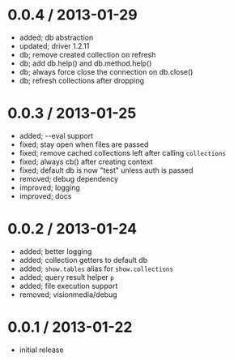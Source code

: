 
0.0.4 / 2013-01-29
==================

  * added; db abstraction
  * updated; driver 1.2.11
  * db; remove created collection on refresh
  * db; add db.help() and db.method.help()
  * db; always force close the connection on db.close()
  * db; refresh collections after dropping

0.0.3 / 2013-01-25
==================

  * added; --eval support
  * fixed; stay open when files are passed
  * fixed; remove cached collections left after calling `collections`
  * fixed; always cb() after creating context
  * fixed; default db is now "test" unless auth is passed
  * removed; debug dependency
  * improved; logging
  * improved; docs

0.0.2 / 2013-01-24
==================

  * added; better logging
  * added; collection getters to default db
  * added; `show.tables` alias for `show.collections`
  * added; query result helper `p`
  * added; file execution support
  * removed; visionmedia/debug

0.0.1 / 2013-01-22
==================

  * initial release
